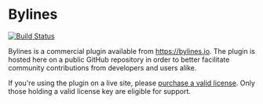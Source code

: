 Bylines
=======

[![Build Status](https://travis-ci.org/danielbachhuber/bylines.svg?branch=master)](https://travis-ci.org/danielbachhuber/bylines)

Bylines is a commercial plugin available from https://bylines.io. The plugin is hosted here on a public GitHub repository in order to better facilitate community contributions from developers and users alike.

If you're using the plugin on a live site, please [purchase a valid license](https://bylines.io). Only those holding a valid license key are eligible for support.
